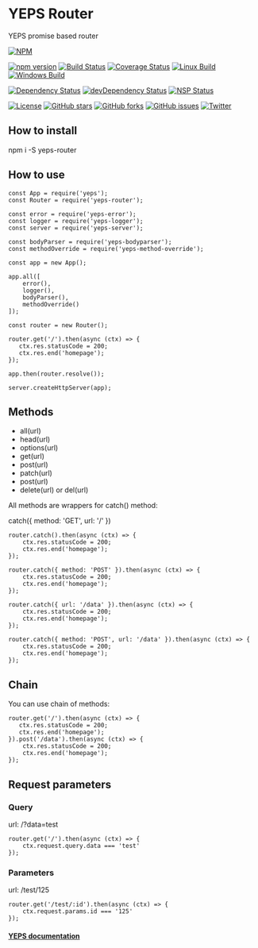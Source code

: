 # YEPS Router


YEPS promise based router

[![NPM](https://nodei.co/npm/yeps-router.png)](https://npmjs.org/package/yeps-router)

[![npm version](https://badge.fury.io/js/yeps-router.svg)](https://badge.fury.io/js/yeps-router)
[![Build Status](https://travis-ci.org/evheniy/yeps-router.svg?branch=master)](https://travis-ci.org/evheniy/yeps-router)
[![Coverage Status](https://coveralls.io/repos/github/evheniy/yeps-router/badge.svg?branch=master)](https://coveralls.io/github/evheniy/yeps-router?branch=master)
[![Linux Build](https://img.shields.io/travis/evheniy/yeps-router/master.svg?label=linux)](https://travis-ci.org/evheniy/)
[![Windows Build](https://img.shields.io/appveyor/ci/evheniy/yeps-router/master.svg?label=windows)](https://ci.appveyor.com/project/evheniy/yeps-router)

[![Dependency Status](https://david-dm.org/evheniy/yeps-router.svg)](https://david-dm.org/evheniy/yeps-router)
[![devDependency Status](https://david-dm.org/evheniy/yeps-router/dev-status.svg)](https://david-dm.org/evheniy/yeps-router#info=devDependencies)
[![NSP Status](https://img.shields.io/badge/NSP%20status-no%20vulnerabilities-green.svg)](https://travis-ci.org/evheniy/yeps-router)

[![License](https://img.shields.io/badge/license-MIT-blue.svg)](https://raw.githubusercontent.com/evheniy/yeps-router/master/LICENSE)
[![GitHub stars](https://img.shields.io/github/stars/evheniy/yeps-router.svg)](https://github.com/evheniy/yeps-router/stargazers)
[![GitHub forks](https://img.shields.io/github/forks/evheniy/yeps-router.svg)](https://github.com/evheniy/yeps-router/network)
[![GitHub issues](https://img.shields.io/github/issues/evheniy/yeps-router.svg)](https://github.com/evheniy/yeps-router/issues)
[![Twitter](https://img.shields.io/twitter/url/https/github.com/evheniy/yeps-router.svg?style=social)](https://twitter.com/intent/tweet?text=Wow:&url=%5Bobject%20Object%5D)


## How to install

  npm i -S yeps-router
  
## How to use

    const App = require('yeps');    
    const Router = require('yeps-router');
    
    const error = require('yeps-error');
    const logger = require('yeps-logger');
    const server = require('yeps-server');
    
    const bodyParser = require('yeps-bodyparser');
    const methodOverride = require('yeps-method-override');
    
    const app = new App();
    
    app.all([
        error(),
        logger(),
        bodyParser(),
        methodOverride()
    ]);
    
    const router = new Router();
    
    router.get('/').then(async (ctx) => {
       ctx.res.statusCode = 200;
       ctx.res.end('homepage');     
    });
    
    app.then(router.resolve());
    
    server.createHttpServer(app);
    
## Methods

* all(url)
* head(url)
* options(url)
* get(url)
* post(url)
* patch(url)
* post(url)
* delete(url) or del(url)

All methods are wrappers for catch() method:

catch({ method: 'GET', url: '/' })

    router.catch().then(async (ctx) => {
        ctx.res.statusCode = 200;
        ctx.res.end('homepage');     
    });
    
    router.catch({ method: 'POST' }).then(async (ctx) => {
        ctx.res.statusCode = 200;
        ctx.res.end('homepage');     
    });
    
    router.catch({ url: '/data' }).then(async (ctx) => {
        ctx.res.statusCode = 200;
        ctx.res.end('homepage');     
    });
    
    router.catch({ method: 'POST', url: '/data' }).then(async (ctx) => {
        ctx.res.statusCode = 200;
        ctx.res.end('homepage');     
    });

## Chain

You can use chain of methods:

    router.get('/').then(async (ctx) => {
       ctx.res.statusCode = 200;
       ctx.res.end('homepage');     
    }).post('/data').then(async (ctx) => {
        ctx.res.statusCode = 200;
        ctx.res.end('homepage');
    });
    
## Request parameters

### Query

url: /?data=test

    router.get('/').then(async (ctx) => {
        ctx.request.query.data === 'test'
    });
    
### Parameters

url: /test/125
    
    router.get('/test/:id').then(async (ctx) => {
        ctx.request.params.id === '125'
    });


#### [YEPS documentation](http://yeps.info/)
